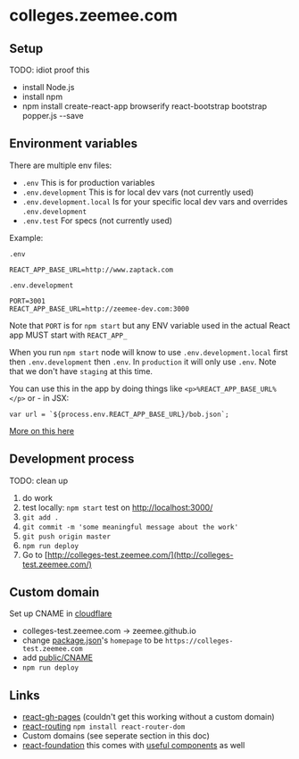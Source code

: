 # colleges.zeemee.com

## Setup

TODO: idiot proof this

* install Node.js
* install npm
* npm install create-react-app browserify react-bootstrap bootstrap popper.js --save

## Environment variables

There are multiple env files:

* `.env` This is for production variables
* `.env.development` This is for local dev vars (not currently used)
* `.env.development.local` Is for your specific local dev vars and overrides `.env.development`
* `.env.test` For specs (not currently used)

Example:

`.env`

```
REACT_APP_BASE_URL=http://www.zaptack.com
```

`.env.development`

```
PORT=3001
REACT_APP_BASE_URL=http://zeemee-dev.com:3000
```

Note that `PORT` is for `npm start` but any ENV variable used in the actual React app MUST start with `REACT_APP_`

When you run `npm start` node will know to use `.env.development.local` first then `.env.development` then `.env`. In `production` it will only use `.env`. Note that we don't have `staging` at this time.

You can use this in the app by doing things like `<p>%REACT_APP_BASE_URL%</p>` or - in JSX:

```
var url = `${process.env.REACT_APP_BASE_URL}/bob.json`;
```

[More on this here](https://create-react-app.dev/docs/adding-custom-environment-variables/)

## Development process

TODO: clean up

1. do work
2. test locally: `npm start` test on [http://localhost:3000/](http://localhost:3000/)
3. `git add .`
4. `git commit -m 'some meaningful message about the work'`
5. `git push origin master`
6. `npm run deploy`
7. Go to [http://colleges-test.zeemee.com/](http://colleges-test.zeemee.com/)

## Custom domain

Set up CNAME in [cloudflare](https://www.cloudflare.com/)

* colleges-test.zeemee.com -> zeemee.github.io
* change [package.json](https://github.com/zeemee/zeemee-colleges/blob/master/package.json)'s `homepage` to be `https://colleges-test.zeemee.com`
* add [public/CNAME](https://github.com/zeemee/zeemee-colleges/blob/master/public/CNAME)
* `npm run deploy`

## Links

* [react-gh-pages](https://github.com/gitname/react-gh-pages) (couldn't get this working without a custom domain)
* [react-routing](https://reactrouter.com/web/guides/quick-start) `npm install react-router-dom`
* Custom domains (see seperate section in this doc)
* [react-foundation](https://github.com/digiaonline/react-foundation) this comes with [useful components](https://github.com/digiaonline/react-foundation/tree/master/src/components) as well
